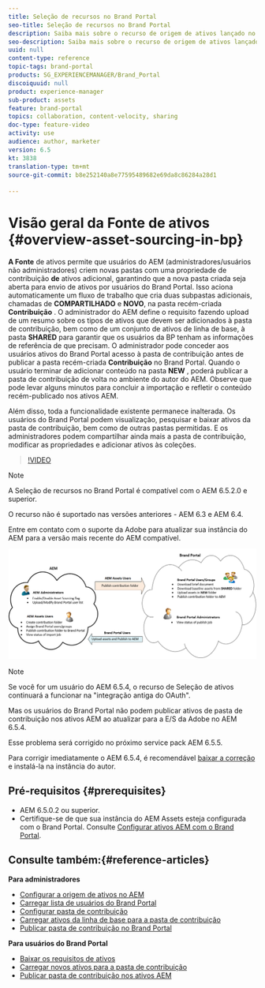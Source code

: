 ```yaml
---
title: Seleção de recursos no Brand Portal
seo-title: Seleção de recursos no Brand Portal
description: Saiba mais sobre o recurso de origem de ativos lançado no Portal de marcas de ativos do Adobe Experience Manager.
seo-description: Saiba mais sobre o recurso de origem de ativos lançado no Portal de marcas de ativos do Adobe Experience Manager.
uuid: null
content-type: reference
topic-tags: brand-portal
products: SG_EXPERIENCEMANAGER/Brand_Portal
discoiquuid: null
product: experience-manager
sub-product: assets
feature: brand-portal
topics: collaboration, content-velocity, sharing
doc-type: feature-video
activity: use
audience: author, marketer
version: 6.5
kt: 3838
translation-type: tm+mt
source-git-commit: b8e252140a8e77595489682e69da8c86284a28d1

---
```



# Visão geral da Fonte de ativos {#overview-asset-sourcing-in-bp}

**A Fonte** de ativos permite que usuários do AEM (administradores/usuários não administradores) criem novas pastas com uma propriedade de contribuição **de** ativos adicional, garantindo que a nova pasta criada seja aberta para envio de ativos por usuários do Brand Portal. Isso aciona automaticamente um fluxo de trabalho que cria duas subpastas adicionais, chamadas de **COMPARTILHADO** e **NOVO**, na pasta recém-criada **Contribuição** . O administrador do AEM define o requisito fazendo upload de um resumo sobre os tipos de ativos que devem ser adicionados à pasta de contribuição, bem como de um conjunto de ativos de linha de base, à pasta **SHARED** para garantir que os usuários da BP tenham as informações de referência de que precisam. O administrador pode conceder aos usuários ativos do Brand Portal acesso à pasta de contribuição antes de publicar a pasta recém-criada **Contribuição** no Brand Portal. Quando o usuário terminar de adicionar conteúdo na pasta **NEW** , poderá publicar a pasta de contribuição de volta no ambiente do autor do AEM. Observe que pode levar alguns minutos para concluir a importação e refletir o conteúdo recém-publicado nos ativos AEM.

Além disso, toda a funcionalidade existente permanece inalterada. Os usuários do Brand Portal podem visualização, pesquisar e baixar ativos da pasta de contribuição, bem como de outras pastas permitidas. E os administradores podem compartilhar ainda mais a pasta de contribuição, modificar as propriedades e adicionar ativos às coleções.

>[!VIDEO](https://video.tv.adobe.com/v/29365/?quality=12)

>[!NOTE]
>
>A Seleção de recursos no Brand Portal é compatível com o AEM 6.5.2.0 e superior.
>
>O recurso não é suportado nas versões anteriores - AEM 6.3 e AEM 6.4.
>
>Entre em contato com o suporte da Adobe para atualizar sua instância do AEM para a versão mais recente do AEM compatível.

![Seleção de recursos do Portal de marcas](assets/asset-sourcing.png)


>[!NOTE]
>
>Se você for um usuário do AEM 6.5.4, o recurso de Seleção de ativos continuará a funcionar na &quot;integração antiga do OAuth&quot;.
>
>Mas os usuários do Brand Portal não podem publicar ativos de pasta de contribuição nos ativos AEM ao atualizar para a E/S da Adobe no AEM 6.5.4.
>
>Esse problema será corrigido no próximo service pack AEM 6.5.5.
>
>Para corrigir imediatamente o AEM 6.5.4, é recomendável [baixar a correção](https://www.adobeaemcloud.com/content/marketplace/marketplaceProxy.html?packagePath=/content/companies/public/adobe/packages/cq650/hotfix/cq-6.5.0-hotfix-33041) e instalá-la na instância do autor.


## Pré-requisitos {#prerequisites}

* AEM 6.5.0.2 ou superior.
* Certifique-se de que sua instância do AEM Assets esteja configurada com o Brand Portal. Consulte [Configurar ativos AEM com o Brand Portal](../using/configure-aem-assets-with-brand-portal.md).

## Consulte também:{#reference-articles}

**Para administradores**

* [Configurar a origem de ativos no AEM](brand-portal-configure-asset-sourcing.md)
* [Carregar lista de usuários do Brand Portal](brand-portal-configure-asset-sourcing.md)
* [Configurar pasta de contribuição](brand-portal-contribution-folder.md)
* [Carregar ativos da linha de base para a pasta de contribuição](brand-portal-upload-baseline-assets.md)
* [Publicar pasta de contribuição no Brand Portal](brand-portal-publish-contribution-folder-to-brand-portal.md)

**Para usuários do Brand Portal**

* [Baixar os requisitos de ativos](brand-portal-download-asset-requirements.md)
* [Carregar novos ativos para a pasta de contribuição](brand-portal-upload-assets-to-contribution-folder.md)
* [Publicar pasta de contribuição nos ativos AEM](brand-portal-publish-contribution-folder-to-aem-assets.md)
